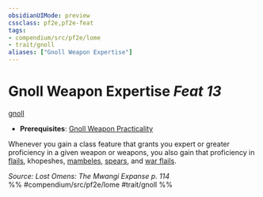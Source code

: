 ```yaml
---
obsidianUIMode: preview
cssclass: pf2e,pf2e-feat
tags:
- compendium/src/pf2e/lome
- trait/gnoll
aliases: ["Gnoll Weapon Expertise"]
---
```

# Gnoll Weapon Expertise  *Feat 13*  
[gnoll](../../rules/traits/gnoll-b1.md)  

- **Prerequisites**: [Gnoll Weapon Practicality](gnoll-weapon-practicality-lome.md)

Whenever you gain a class feature that grants you expert or greater proficiency in a given weapon or weapons, you also gain that proficiency in [flails](../equipment/items/flail.md), khopeshes, [mambeles](../equipment/items/mambele-logm.md), [spears](../equipment/items/spear.md), and [war flails](../equipment/items/war-flail.md).

*Source: Lost Omens: The Mwangi Expanse p. 114*  
%% #compendium/src/pf2e/lome #trait/gnoll %%